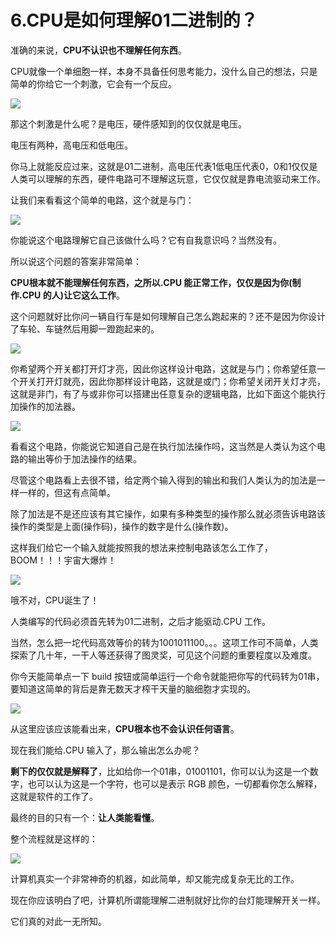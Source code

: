 # 6.CPU是如何理解01二进制的？

准确的来说，**CPU不认识也不理解任何东西**。

CPU就像一个单细胞一样，本身不具备任何思考能力，没什么自己的想法，只是简单的你给它一个刺激，它会有一个反应。

![](.gitbook/assets/6\_1.jpg)

那这个刺激是什么呢？是电压，硬件感知到的仅仅就是电压。&#x20;

电压有两种，高电压和低电压。&#x20;

你马上就能反应过来，这就是01二进制，高电压代表1低电压代表0，0和1仅仅是人类可以理解的东西，硬件电路可不理解这玩意，它仅仅就是靠电流驱动来工作。&#x20;

让我们来看看这个简单的电路，这个就是与门：

![](.gitbook/assets/6\_2.jpg)

你能说这个电路理解它自己该做什么吗？它有自我意识吗？当然没有。&#x20;

所以说这个问题的答案非常简单：&#x20;

**CPU根本就不能理解任何东西，之所以.CPU 能正常工作，仅仅是因为你(制作.CPU 的人)让它这么工作**。&#x20;

这个问题就好比你问一辆自行车是如何理解自己怎么跑起来的？还不是因为你设计了车轮、车链然后用脚一蹬跑起来的。

![](.gitbook/assets/6\_3.jpg)

你希望两个开关都打开灯才亮，因此你这样设计电路，这就是与门；你希望任意一个开关打开灯就亮，因此你那样设计电路，这就是或门；你希望关闭开关灯才亮，这就是非门，有了与或非你可以搭建出任意复杂的逻辑电路，比如下面这个能执行加操作的加法器。

![](.gitbook/assets/6\_4.jpg)

看看这个电路，你能说它知道自己是在执行加法操作吗，这当然是人类认为这个电路的输出等价于加法操作的结果。&#x20;

尽管这个电路看上去很不错，给定两个输入得到的输出和我们人类认为的加法是一样一样的，但这有点简单。&#x20;

除了加法是不是还应该有其它操作，如果有多种类型的操作那么就必须告诉电路该操作的类型是上面(操作码)，操作的数字是什么(操作数)。&#x20;

这样我们给它一个输入就能按照我的想法来控制电路该怎么工作了，BOOM！！！宇宙大爆炸！

![](.gitbook/assets/6\_5.jpg)

哦不对，CPU诞生了！&#x20;

人类编写的代码必须首先转为01二进制，之后才能驱动.CPU 工作。&#x20;

当然，怎么把一坨代码高效等价的转为1001011100。。。这项工作可不简单，人类探索了几十年，一干人等还获得了图灵奖，可见这个问题的重要程度以及难度。

你今天能简单点一下 build 按钮或简单运行一个命令就能把你写的代码转为01串，要知道这简单的背后是靠无数天才榨干天量的脑细胞才实现的。

![](.gitbook/assets/6\_6.jpg)

从这里应该应该能看出来，**CPU根本也不会认识任何语言**。&#x20;

现在我们能给.CPU 输入了，那么输出怎么办呢？&#x20;

**剩下的仅仅就是解释了**，比如给你一个01串，01001101，你可以认为这是一个数字，也可以认为这是一个字符，也可以是表示 RGB 颜色，一切都看你怎么解释，这就是软件的工作了。&#x20;

最终的目的只有一个：**让人类能看懂**。&#x20;

整个流程就是这样的：

![](.gitbook/assets/6\_7.jpg)

计算机真实一个非常神奇的机器，如此简单，却又能完成复杂无比的工作。&#x20;

现在你应该明白了吧，计算机所谓能理解二进制就好比你的台灯能理解开关一样。&#x20;

它们真的对此一无所知。

